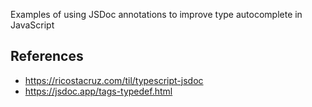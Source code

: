 Examples of using JSDoc annotations to improve type autocomplete in JavaScript


## References
- https://ricostacruz.com/til/typescript-jsdoc
- https://jsdoc.app/tags-typedef.html
